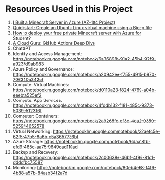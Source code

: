 # Resources Used in this Project

1. [I Built a Minecraft Server in Azure (AZ-104 Project)](https://youtu.be/VrRW3WA5aks)
2. [Quickstart: Create an Ubuntu Linux virtual machine using a Bicep file](https://learn.microsoft.com/en-us/azure/virtual-machines/linux/quick-create-bicep?tabs=CLI)  
3. [How to deploy your free private Minecraft server with Azure for Student?](https://techcommunity.microsoft.com/blog/educatordeveloperblog/how-to-deploy-your-free-private-minecraft-server-with-azure-for-student/3693328)  
4. [A Cloud Guru: GitHub Actions Deep Dive](https://learn.acloud.guru/course/github-actions-deep-dive/dashboard)  
5. ChatGPT  
6. Identity and Access Management: https://notebooklm.google.com/notebook/6a36898f-91a2-45b4-92f9-a9237d9ab983
7. Azure Policy and Governance: https://notebooklm.google.com/notebook/a20942ee-f755-4915-b970-796340a342ef
8. Compute: Virtual Machines:  https://notebooklm.google.com/notebook/d0110a23-f824-4769-a04b-eeebfa525ef2
9. Compute: App Services:
https://notebooklm.google.com/notebook/4fddb132-f181-485c-9373-5039e512316f
10. Computer: Containers:
https://notebooklm.google.com/notebook/2a9265fc-ef3c-4ca2-9359-525944652578
11. Virtual Networking: 
https://notebooklm.google.com/notebook/32aefc5e-62f5-47b5-8a6b-c5a3657736bf
12. Azure Storage: 
https://notebooklm.google.com/notebook/6daa18fb-efd9-465c-aa75-9649cad110ad
13. Backup and Recovery:
https://notebooklm.google.com/notebook/2c00638e-46bf-4f96-81c1-ddddfbc75587
14. Monitoring:
https://notebooklm.google.com/notebook/80eb4e68-f4f6-4b88-a57b-84aab34f2a7d
